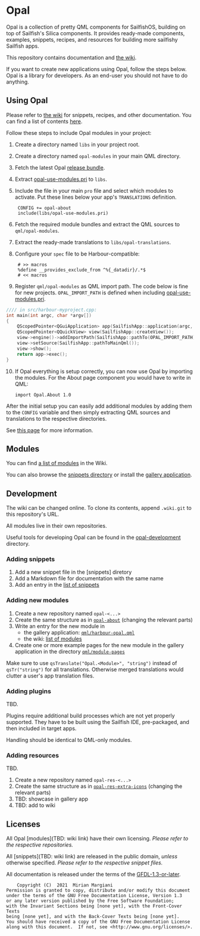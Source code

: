 <!--
SPDX-FileCopyrightText: 2021 Mirian Margiani
SPDX-License-Identifier: GFDL-1.3-or-later
-->

# Opal

Opal is a collection of pretty QML components for SailfishOS, building on top
of Sailfish's Silica components. It provides ready-made components, examples,
snippets, recipes, and resources for building more sailfishy Sailfish apps.

This repository contains documentation and [the wiki](TBD).

If you want to create new applications using Opal, follow the steps below.
Opal is a library for developers. As an end-user you should not have to do anything.


## Using Opal

Please refer to [the wiki](TBD) for snippets, recipes, and other documentation.
You can find a list of contents [here](TBD).

Follow these steps to include Opal modules in your project:

1. Create a directory named `libs` in your project root.
2. Create a directory named `opal-modules` in your main QML directory.
3. Fetch the latest Opal [release bundle](https://github.com/Pretty-SFOS/opal/releases/latest).
4. Extract [opal-use-modules.pri](snippets/opal-use-modules.pri) to `libs`.
5. Include the file in your main `pro` file and select which modules to activate.
   Put these lines below your app's `TRANSLATIONS` definition.

        CONFIG += opal-about
        include(libs/opal-use-modules.pri)

6. Fetch the required module bundles and extract the QML sources to `qml/opal-modules`.
7. Extract the ready-made translations to `libs/opal-translations`.
8. Configure your `spec` file to be Harbour-compatible:

        # >> macros
        %define __provides_exclude_from ^%{_datadir}/.*$
        # << macros

9. Register `qml/opal-modules` as QML import path. The code below is fine for
   new projects. `OPAL_IMPORT_PATH` is defined when including
   [opal-use-modules.pri](snippets/opal-use-modules.pri).

```CPP
//// in src/harbour-myproject.cpp:
int main(int argc, char *argv[])
{
    QScopedPointer<QGuiApplication> app(SailfishApp::application(argc, argv));
    QScopedPointer<QQuickView> view(SailfishApp::createView());
    view->engine()->addImportPath(SailfishApp::pathTo(OPAL_IMPORT_PATH).toString());
    view->setSource(SailfishApp::pathToMainQml());
    view->show();
    return app->exec();
}
```

10. If Opal everything is setup correctly, you can now use Opal by importing the
    modules. For the About page component you would have to write in QML:

        import Opal.About 1.0

After the initial setup you can easily add additional modules by adding them to
the `CONFIG` variable and then simply extracting QML sources and translations
to the respective directories.

See [this page](snippets/opal-use-modules.md) for more information.

## Modules

You can find [a list of modules](https://github.com/Pretty-SFOS/opal-gallery/blob/master/qml/harbour-opal.qml)
in the Wiki.

You can also browse the [snippets directory](snippets/) or install the
[gallery application](https://github.com/Pretty-SFOS/opal-gallery).


## Development

The wiki can be changed online. To clone its contents, append `.wiki.git` to this
repository's URL.

All modules live in their own repositories.

Useful tools for developing Opal can be found in the
[opal-development](opal-development/) directory.

### Adding snippets

1. Add a new snippet file in the [snippets] diretory
2. Add a Markdown file for documentation with the same name
3. Add an entry in the [list of snippets](TBD)

### Adding new modules

1. Create a new repository named `opal-<...>`
2. Create the same structure as in [`opal-about`](https://github.com/Pretty-SFOS/opal-about) (changing the relevant parts)
3. Write an entry for the new module in
    - the gallery application: [`qml/harbour-opal.qml`](https://github.com/Pretty-SFOS/opal-gallery/blob/master/qml/harbour-opal.qml)
    - the wiki: [list of modules](TBD)
4. Create one or more example pages for the new module in the gallery application
   in the directory [`qml/module-pages`](https://github.com/Pretty-SFOS/opal-gallery/blob/master/qml/module-pages/)

Make sure to use `qsTranslate("Opal.<Module>", "string")` instead of
`qsTr("string")` for all translations. Otherwise merged translations would
clutter a user's app translation files.

### Adding plugins

TBD.

Plugins require additional build processes which are not yet properly supported.
They have to be built using the Sailfish IDE, pre-packaged, and then included
in target apps.

Handling should be identical to QML-only modules.

### Adding resources

TBD.

1. Create a new repository named `opal-res-<...>`
2. Create the same structure as in [`opal-res-extra-icons`](TBD) (changing the relevant parts)
3. TBD: showcase in gallery app
4. TBD: add to wiki

## Licenses

All Opal [modules](TBD: wiki link) have their own licensing.
*Please refer to the respective repositories.*

All [snippets](TBD: wiki link) are released in the public domain, *unless*
otherwise specified. *Please refer to the respective snippet files.*

All documentation is released under the terms of the
[GFDL-1.3-or-later](https://spdx.org/licenses/GFDL-1.3-or-later.html).

        Copyright (C)  2021  Mirian Margiani
    Permission is granted to copy, distribute and/or modify this document
    under the terms of the GNU Free Documentation License, Version 1.3
    or any later version published by the Free Software Foundation;
    with the Invariant Sections being [none yet], with the Front-Cover Texts
    being [none yet], and with the Back-Cover Texts being [none yet].
    You should have received a copy of the GNU Free Documentation License
    along with this document.  If not, see <http://www.gnu.org/licenses/>.
